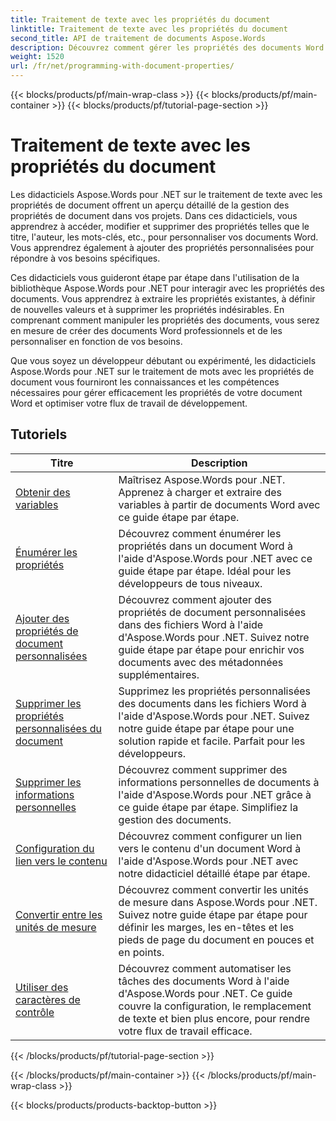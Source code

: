 ```yaml
---
title: Traitement de texte avec les propriétés du document
linktitle: Traitement de texte avec les propriétés du document
second_title: API de traitement de documents Aspose.Words
description: Découvrez comment gérer les propriétés des documents Word avec Aspose.Words pour .NET. Les didacticiels vous guident à travers les différentes fonctionnalités telles que la lecture et l'écriture des propriétés, la personnalisation des propriétés par défaut.
weight: 1520
url: /fr/net/programming-with-document-properties/
---
```


{{< blocks/products/pf/main-wrap-class >}}
{{< blocks/products/pf/main-container >}}
{{< blocks/products/pf/tutorial-page-section >}}

# Traitement de texte avec les propriétés du document

Les didacticiels Aspose.Words pour .NET sur le traitement de texte avec les propriétés de document offrent un aperçu détaillé de la gestion des propriétés de document dans vos projets. Dans ces didacticiels, vous apprendrez à accéder, modifier et supprimer des propriétés telles que le titre, l'auteur, les mots-clés, etc., pour personnaliser vos documents Word. Vous apprendrez également à ajouter des propriétés personnalisées pour répondre à vos besoins spécifiques.

Ces didacticiels vous guideront étape par étape dans l'utilisation de la bibliothèque Aspose.Words pour .NET pour interagir avec les propriétés des documents. Vous apprendrez à extraire les propriétés existantes, à définir de nouvelles valeurs et à supprimer les propriétés indésirables. En comprenant comment manipuler les propriétés des documents, vous serez en mesure de créer des documents Word professionnels et de les personnaliser en fonction de vos besoins.

Que vous soyez un développeur débutant ou expérimenté, les didacticiels Aspose.Words pour .NET sur le traitement de mots avec les propriétés de document vous fourniront les connaissances et les compétences nécessaires pour gérer efficacement les propriétés de votre document Word et optimiser votre flux de travail de développement.

 ## Tutoriels
| Titre | Description |
| --- | --- |
| [Obtenir des variables](./get-variables/) | Maîtrisez Aspose.Words pour .NET. Apprenez à charger et extraire des variables à partir de documents Word avec ce guide étape par étape. |
| [Énumérer les propriétés](./enumerate-properties/) | Découvrez comment énumérer les propriétés dans un document Word à l'aide d'Aspose.Words pour .NET avec ce guide étape par étape. Idéal pour les développeurs de tous niveaux. |
| [Ajouter des propriétés de document personnalisées](./add-custom-document-properties/) | Découvrez comment ajouter des propriétés de document personnalisées dans des fichiers Word à l'aide d'Aspose.Words pour .NET. Suivez notre guide étape par étape pour enrichir vos documents avec des métadonnées supplémentaires. |
| [Supprimer les propriétés personnalisées du document](./remove-custom-document-properties/) | Supprimez les propriétés personnalisées des documents dans les fichiers Word à l'aide d'Aspose.Words pour .NET. Suivez notre guide étape par étape pour une solution rapide et facile. Parfait pour les développeurs. |
| [Supprimer les informations personnelles](./remove-personal-information/) | Découvrez comment supprimer des informations personnelles de documents à l'aide d'Aspose.Words pour .NET grâce à ce guide étape par étape. Simplifiez la gestion des documents. |
| [Configuration du lien vers le contenu](./configuring-link-to-content/) | Découvrez comment configurer un lien vers le contenu d'un document Word à l'aide d'Aspose.Words pour .NET avec notre didacticiel détaillé étape par étape. |
| [Convertir entre les unités de mesure](./convert-between-measurement-units/) | Découvrez comment convertir les unités de mesure dans Aspose.Words pour .NET. Suivez notre guide étape par étape pour définir les marges, les en-têtes et les pieds de page du document en pouces et en points. |
| [Utiliser des caractères de contrôle](./use-control-characters/) | Découvrez comment automatiser les tâches des documents Word à l'aide d'Aspose.Words pour .NET. Ce guide couvre la configuration, le remplacement de texte et bien plus encore, pour rendre votre flux de travail efficace. |
{{< /blocks/products/pf/tutorial-page-section >}}

{{< /blocks/products/pf/main-container >}}
{{< /blocks/products/pf/main-wrap-class >}}

{{< blocks/products/products-backtop-button >}}
